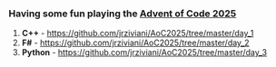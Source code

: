 ### Having some fun playing the [Advent of Code 2025](https://adventofcode.com/)
1. **C++** - https://github.com/jrziviani/AoC2025/tree/master/day_1
2. **F#** - https://github.com/jrziviani/AoC2025/tree/master/day_2
3. **Python** - https://github.com/jrziviani/AoC2025/tree/master/day_3
